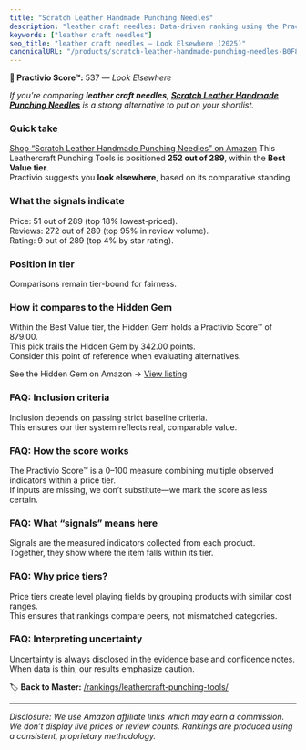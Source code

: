 ```yaml
---
title: "Scratch Leather Handmade Punching Needles"
description: "leather craft needles: Data-driven ranking using the Practivio Score™. Positioned by quality, value, demand, findability, momentum."
keywords: ["leather craft needles"]
seo_title: "leather craft needles — Look Elsewhere (2025)"
canonicalURL: "/products/scratch-leather-handmade-punching-needles-B0F8VQ4F1V/"
---
```


**🚫 Practivio Score™:** 537 — _Look Elsewhere_


*If you're comparing **leather craft needles**, **[Scratch Leather Handmade Punching Needles](https://www.amazon.com/dp/B0F8VQ4F1V?tag=practivio-20)** is a strong alternative to put on your shortlist.*
### Quick take
[Shop “Scratch Leather Handmade Punching Needles” on Amazon](https://www.amazon.com/dp/B0F8VQ4F1V?tag=practivio-20)
This Leathercraft Punching Tools is positioned **252 out of 289**, within the **Best Value tier**.  
Practivio suggests you **look elsewhere**, based on its comparative standing.

### What the signals indicate
Price: 51 out of 289 (top 18% lowest-priced).  
Reviews: 272 out of 289 (top 95% in review volume).  
Rating: 9 out of 289 (top 4% by star rating).  

### Position in tier
Comparisons remain tier-bound for fairness.

### How it compares to the Hidden Gem
Within the Best Value tier, the Hidden Gem holds a Practivio Score™ of 879.00.  
This pick trails the Hidden Gem by 342.00 points.  
Consider this point of reference when evaluating alternatives.  

See the Hidden Gem on Amazon → [View listing](https://www.amazon.com/dp/B06ZXYSCYZ?tag=practivio-20)

### FAQ: Inclusion criteria
Inclusion depends on passing strict baseline criteria.  
This ensures our tier system reflects real, comparable value.

### FAQ: How the score works
The Practivio Score™ is a 0–100 measure combining multiple observed indicators within a price tier.  
If inputs are missing, we don’t substitute—we mark the score as less certain.

### FAQ: What “signals” means here
Signals are the measured indicators collected from each product.  
Together, they show where the item falls within its tier.

### FAQ: Why price tiers?
Price tiers create level playing fields by grouping products with similar cost ranges.  
This ensures that rankings compare peers, not mismatched categories.

### FAQ: Interpreting uncertainty
Uncertainty is always disclosed in the evidence base and confidence notes.  
When data is thin, our results emphasize caution.


🏷️ **Back to Master:** [/rankings/leathercraft-punching-tools/](/rankings/leathercraft-punching-tools/)

---
_Disclosure: We use Amazon affiliate links which may earn a commission. We don’t display live prices or review counts. Rankings are produced using a consistent, proprietary methodology._
